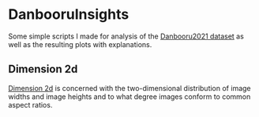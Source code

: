 # DanbooruInsights
Some simple scripts I made for analysis of the [Danbooru2021 dataset](https://www.gwern.net/Danbooru2021) as well as the resulting plots with explanations.

## Dimension 2d
[Dimension 2d](./dimension_2d) is concerned with the two-dimensional distribution of image widths and image heights and to what degree images conform to common aspect ratios.
